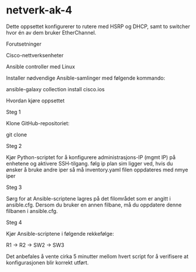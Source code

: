 # netverk-ak-4
Dette oppsettet konfigurerer to rutere med HSRP og DHCP, samt to switcher hvor én av dem bruker EtherChannel.

Forutsetninger

Cisco-nettverksenheter

Ansible controller med Linux

Installer nødvendige Ansible-samlinger med følgende kommando:

ansible-galaxy collection install cisco.ios

Hvordan kjøre oppsettet

Steg 1

Klone GitHub-repositoriet:

git clone <repo-url>

Steg 2

Kjør Python-scriptet for å konfigurere administrasjons-IP (mgmt IP) på enhetene og aktivere SSH-tilgang. følg ip plan sim ligger ved, hvis du ønsker å bruke andre iper så må inventory.yaml filen oppdateres med nmye iper

Steg 3

Sørg for at Ansible-scriptene lagres på det filområdet som er angitt i ansible.cfg. Dersom du bruker en annen filbane, må du oppdatere denne filbanen i ansible.cfg.

Steg 4

Kjør Ansible-scriptene i følgende rekkefølge:

R1 -> R2 -> SW2 -> SW3

Det anbefales å vente cirka 5 minutter mellom hvert script for å verifisere at konfigurasjonen blir korrekt utført.


